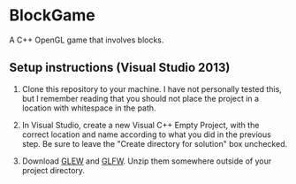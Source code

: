 # BlockGame

A C++ OpenGL game that involves blocks.

## Setup instructions (Visual Studio 2013)

1. Clone this repository to your machine. I have not personally tested this, but I remember reading that you should not place
the project in a location with whitespace in the path.

2. In Visual Studio, create a new Visual C++ Empty Project, with the correct location and name according to what you did in the
previous step. Be sure to leave the "Create directory for solution" box unchecked.

3. Download [GLEW](http://sourceforge.net/projects/glew/files/glew/1.12.0/glew-1.12.0-win32.zip/download) and
[GLFW](http://sourceforge.net/projects/glfw/files/glfw/3.1.1/glfw-3.1.1.bin.WIN32.zip/download). Unzip them somewhere outside of
your project directory.
